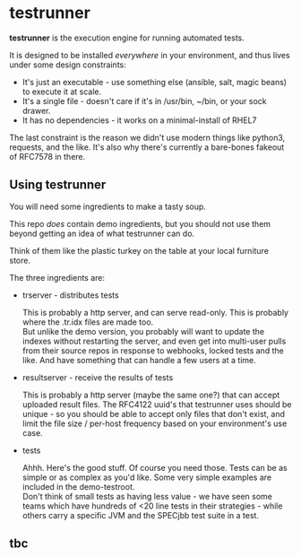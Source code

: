 # testrunner


**testrunner** is the execution engine for running automated tests.

It is designed to be installed *everywhere* in your environment, and thus lives under some design constraints:

* It's just an executable - use something else (ansible, salt, magic beans) to execute it at scale. 
* It's a single file - doesn't care if it's in /usr/bin, ~/bin, or your sock drawer.
* It has no dependencies - it works on a minimal-install of RHEL7

The last constraint is the reason we didn't use modern things like python3, requests, and the like.  It's also why there's currently a bare-bones fakeout of RFC7578 in there.



## Using testrunner


You will need some ingredients to make a tasty soup.

This repo *does* contain demo ingredients, but you should not use them beyond getting an idea of what testrunner can do.  

Think of them like the plastic turkey on the table at your local furniture store.

The three ingredients are:

* trserver - distributes tests

   This is probably a http server, and can serve read-only.  This is probably where the .tr.idx files are made too.  
   But unlike the demo version, you probably will want to update the indexes without restarting the server, and even get into multi-user pulls from their source repos in response to webhooks, locked tests and the like.  And have something that can handle a few users at a time.

* resultserver - receive the results of tests

   This is probably a http server (maybe the same one?) that can accept uploaded result files.  The RFC4122 uuid's that testrunner uses should be unique - so you should be able to accept only files that don't exist, and limit the file size / per-host frequency based on your environment's use case.

* tests 

  Ahhh.  Here's the good stuff.  Of course you need those.  Tests can be as simple or as complex as you'd like.  Some very simple examples are included in the demo-testroot.  
  Don't think of small tests as having less value - we have seen some teams which have hundreds of <20 line tests in their strategies - while others carry a specific JVM and the SPECjbb test suite in a test.

## tbc




